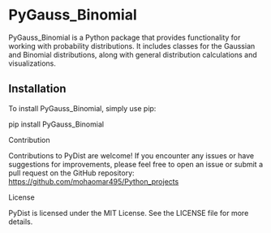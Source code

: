 
# PyGauss_Binomial

PyGauss_Binomial is a Python package that provides functionality for working with probability distributions. It includes classes for the Gaussian and Binomial distributions, along with general distribution calculations and visualizations.

## Installation

To install PyGauss_Binomial, simply use pip:


pip install PyGauss_Binomial

Contribution

Contributions to PyDist are welcome! If you encounter any issues or have suggestions for improvements, please feel free to open an issue or submit a pull request on the GitHub repository: https://github.com/mohaomar495/Python_projects

License

PyDist is licensed under the MIT License. See the LICENSE file for more details.
